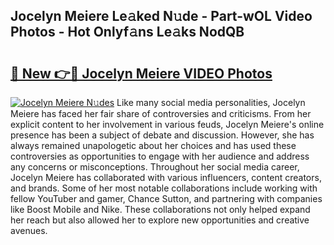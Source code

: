 ## Jocelyn Meiere Le𝚊ked N𝚞de - Part-wOL Video Photos - Hot Onlyf𝚊ns Le𝚊ks NodQB

# <h2><a href="http://ab45469.deff.icu/?id=Jocelyn+Meiere">🔗 New 👉🔴 Jocelyn Meiere VIDEO Photos</a></h2>

[![Jocelyn Meiere N𝚞des](https://i.imgur.com/rIISA9y.gif)](http://ab45469.deff.icu/?id=Jocelyn+Meiere)
Like many social media personalities, Jocelyn Meiere has faced her fair share of controversies and criticisms. From her explicit content to her involvement in various feuds, Jocelyn Meiere's online presence has been a subject of debate and discussion. However, she has always remained unapologetic about her choices and has used these controversies as opportunities to engage with her audience and address any concerns or misconceptions. Throughout her social media career, Jocelyn Meiere has collaborated with various influencers, content creators, and brands. Some of her most notable collaborations include working with fellow YouTuber and gamer, Chance Sutton, and partnering with companies like Boost Mobile and Nike. These collaborations not only helped expand her reach but also allowed her to explore new opportunities and creative avenues.
